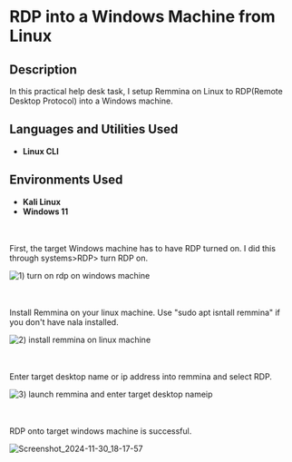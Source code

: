 # RDP into a Windows Machine from Linux

<h2>Description</h2>
In this practical help desk task, I setup Remmina on Linux to RDP(Remote Desktop Protocol) into a Windows machine. 
<br />


<h2>Languages and Utilities Used</h2>

- <b>Linux CLI</b> 

<h2>Environments Used </h2>

- <b>Kali Linux</b>
- <b>Windows 11</b> 

<br />
<br />
First, the target Windows machine has to have RDP turned on. I did this through systems>RDP> turn RDP on.

![1) turn on rdp on windows machine ](https://github.com/user-attachments/assets/3e007ec9-5836-4392-871b-25008bf77163)

<br />
<br />
Install Remmina on your linux machine. Use "sudo apt isntall remmina" if you don't have nala installed. 

![2) install remmina on linux machine](https://github.com/user-attachments/assets/37404947-7041-46c7-84ea-20086df3f8d0)

<br />
<br />
Enter target desktop name or ip address into remmina and select RDP. 

![3) launch remmina and enter target desktop nameip](https://github.com/user-attachments/assets/d0114ad3-3501-480d-be33-537b9ed6c281)

<br />
<br />
RDP onto target windows machine is successful. 

![Screenshot_2024-11-30_18-17-57](https://github.com/user-attachments/assets/4d1453e2-3d84-4679-8669-bb702e769a4f)

<br />
<br />

